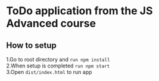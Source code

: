 # ToDo application from the JS Advanced course

## How to setup  
1.Go to root directory and `run npm install`  
2.When setup is completed `run npm start`  
3.Open `dist/index.html` to run app  
